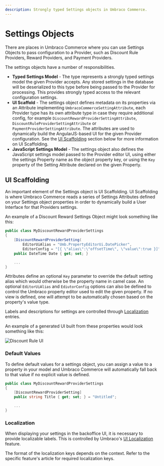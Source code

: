 ```yaml
---
description: Strongly typed Settings objects in Umbraco Commerce.
---
```


# Settings Objects

There are places in Umbraco Commerce where you can use Settings Objects to pass configuration to a Provider, such as Discount Rule Providers, Reward Providers, and Payment Providers.

The settings objects have a number of responsibilities.

* **Typed Settings Model** - The type represents a strongly typed settings model the given Provider accepts. Any stored settings in the database will be deserialized to this type before being passed to the Provider for processing. This provides strongly typed access to the relevant configuration settings.
* **UI Scaffold** - The settings object defines metadata on its properties via an Attribute implementing `UmbracoCommerceSettingAttribute`, each Provider type has its own attribute type in case they require additional config, for example `DiscountRewardProviderSettingAttribute`, `DiscountRuleProviderSettingAttribute` or `PaymentProviderSettingAttribute`. The attributes are used to dynamically build the AngularJS-based UI for the given Provider configuration. See the [UI Scaffolding](settings-objects.md#ui-scaffolding) section below for more information on UI Scaffolding.
* **JavaScript Settings Model** - The settings object also defines the JavaScript settings model passed to the Provider editor UI, using either the settings Property name as the object property key, or using the `Key` property of the Setting Attribute declared on the given Property.

## UI Scaffolding

An important element of the Settings object is UI Scaffolding. UI Scaffolding is where Umbraco Commerce reads a series of Settings Attributes defined on your Settings object properties in order to dynamically build a User Interface for that Providers settings.

An example of a Discount Reward Settings Object might look something like this:

```csharp
public class MyDiscountRewardProviderSettings
{
    [DiscountRewardProviderSetting(
        EditorUiAlias = "Umb.PropertyEditorUi.DatePicker",
        EditorConfig = "[{ \"alias\":\"offsetTime\", \"value\":true }]")]
    public DateTime Date { get; set; }

    ...
}
```

Attributes define an optional `Key` parameter to override the default setting alias which would otherwise be the property name in camel case. An optional `EditorUiAlias` and `EdiutorConfig` options can also be defined to control the Umbraco property editor used to edit the given property. If no view is defined, one will attempt to be automatically chosen based on the property's value type.

Labels and descriptions for settings are controlled through [Localization](#localization) entries.

An example of a generated UI built from these properties would look something like this:

![Discount Rule UI](../media/discount\_rule\_ui.png)

### Default Values

To define default values for a settings object, you can assign a value to a property in your model and Umbraco Commerce will automatically fall back to that value if no explicit value is defined.

```csharp
public class MyDiscountRewardProviderSettings
{
    [DiscountRewardProviderSetting]
    public string Title { get; set; } = "Untitled";

    ...
}
```

### Localization

When displaying your settings in the backoffice UI, it is necessary to provide localizable labels. This is controlled by Umbraco's [UI Localization](https://docs.umbraco.com/umbraco-cms/extending/language-files/ui-localization) feature.

The format of the localization keys depends on the context. Refer to the specific feature's article for required localization keys.